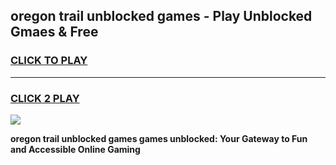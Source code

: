 
## oregon trail unblocked games - Play Unblocked Gmaes & Free
<h3>
<a href="https://news.freeplayer.one?title=oregon_trail_unblocked_games&ref=16F">CLICK TO PLAY</a></h3>
<hr>

<h3>
<a href="https://news.freeplayer.one?title=oregon_trail_unblocked_games&ref=16F">CLICK 2 PLAY</a>
  
</h3>

<a href="https://news.freeplayer.one?title=oregon_trail_unblocked_games&ref=16F/"><img src="https://clearcache.store/games.png"></a>


**oregon trail unblocked games games unblocked: Your Gateway to Fun and Accessible Online Gaming**
